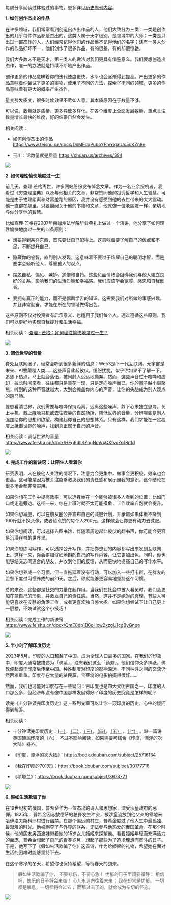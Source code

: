每周分享阅读过体验过的事物。更多详见[历史周刊内容](https://mp.weixin.qq.com/mp/appmsgalbum?__biz=MzIxNzI1OTMzMg==&action=getalbum&album_id=3088144283867512833)。

**1. 如何创作杰出的作品**

在许多领域，我们常常看到创造出杰出作品的人，他们大致分为三类：一类是创作出的几乎每件作品都是杰出的，这类人属于天才级别，是领域中的大师；一类是只出过一部杰作的人，人们经常记得他们的作品但不记得他们的名字；还有一类人创作的作品好坏不一，他们创作了很多作品，有的很差，有的却很惊艳。

我们大多数人不是天才，第三类人的做法对我们更具有借鉴意义。我们要想创造出杰作，唯一的办法就是持续不断地产出作品。

创作更多的作品意味着你的迭代速度更快，水平也会逐渐得到提高。产出更多的作品意味着你尝试了更多的事物，使用了不同的方法，探索了不同的领域。更多的作品意味着有更大的概率产生杰作。

量变引发质变，很多时候效果不尽如人意，其本质原因在于数量不够。

可以说，数量就是质量，更多导致多样化。在各个维度上全面发展数量，重点关注数量增长最快的维度，好的结果自然会发生。

相关阅读：

- 如何创作杰出的作品 https://www.feishu.cn/docx/DxMFdqPuboYPmYxjaIUc5uKZn8e

- 王川：论数量就是质量 https://chuan.us/archives/394

![](i/144e809b-c5f7-4f63-a3e0-2a6c2d993422.jpg)


**2. 如何理性愉快地度过一生**

前几天，查理·芒格离世，许多网站纷纷发布悼念文章。作为一名业余投机者，我看过《穷查理宝典》以及与他相关的文章，非常赞同他的投资哲学和人生智慧。可能是由于物理距离和财富差距的原因，我并没有感受到他的去世带来的太大震动。他一直都在那里，只要翻阅关于他的书籍和文章，他就像一位老朋友一样，亲切地与你分享他的智慧。

比如查理·芒格在2007年南加州法学院毕业典礼上做过一个演讲，他分享了如何理性愉快地度过一生的四条原则：

- 想要得到某样东西，首先要让自己配得上。这意味着要了解自己的优点和不足，不断提升自己。

- 隐藏你的睿智，直到别人发现。这意味着不要过于炫耀自己的聪明才智，而是要学会倾听他人，尊重他人的观点。

- 摆脱自私、偏见、嫉妒、怨憎和自怜。这些负面情绪会阻碍我们与他人建立良好的关系，影响我们的生活质量和幸福感。我们应该学会宽容、感恩和自我反省。

- 要拥有真正的能力，而不是鹦鹉学舌的知识。这需要我们对所做的事感兴趣，并且非常勤奋，才能在所在的领域做得出色。

这些原则不仅对投资者有启示意义，也适用于我们每个人。通过遵循这些原则，我们可以更好地实现自我提升和生活幸福。

相关阅读： [查理 · 芒格：如何理性愉快地度过一生？](https://mp.weixin.qq.com/s/642iANEPe60WcJHwq2k4AA) 

![](i/07dfa0d0-63ef-4eb3-a360-f82f722bcfa7.jpg)


**3. 调低世界的音量**

身处互联网圈子，经常会听到很多新鲜的信息：Web3是下一代互联网、元宇宙是未来、AI要颠覆人类……这些声音此起彼伏，纷纷扰扰，似乎你如果不了解一下，追逐下热点，马上就会落伍，被同龄人远远地抛弃。然而，这些声音过于喧哗和虚幻，拉长时间来看，往往都只是昙花一现，只是定向噪声而已。你的圈子越小越聚焦，听到的这种声音就越大，大到会掩盖你内心的声音，让你的头脑成为别人观点的跑马场。

要想看清世界，我们需要与喧哗保持距离，远离这些噪声，静下心来独立思考。关上手机、戴上降噪耳机或去往安静的自然场所，降低世界的音量，分辨哪些是别人强加给你的思想和欲望，构建起你自己的思想体系。只有这样，我们才能在一定程度上抵御世界的噪声，找到真正属于自己的声音。

相关阅读：调低世界的音量 https://www.feishu.cn/docx/HEg6dIlSZogNmVxQXfvcZp18n1d

![](i/d91d2465-7ff8-4165-8d77-1032d1889657.jpg)

**4. 完成工作的新诀窍：让陌生人看着你**

研究表明，人在被他人关注的情况下，注意力会更集中，做事会更积极，效率也会更高。这可能是因为被关注能够激发我们的责任感和展示自我的意识。这个结论在很多场合都非常实用。

如果你想在工作中提高效率，可以选择坐在一个能够被很多人看到的位置，比如门口或走道旁边。这样一来，你在上班时就不太可能摸鱼，工作效率自然就会提升。

如果你想减肥，可以在朋友圈公开宣布自己的减肥计划，并承诺如果体重不降到100斤就不换头像，或者给点赞的每个人200元。这样做会让你更有动力去减肥。

如果你想阅读，可以选择去图书馆，伴随着周边起此彼伏的翻书声，你可能会更容易沉浸在书的世界里。

如果你想练习写作，可以选择公开写作，并把你想到的内容都写出来发到互联网上。这样一来，你会更加仔细地斟酌自己的写作内容，让它更加出色。同时，你也能够结交志同道合的朋友，并收到他们的反馈，从而更快地提高自己的写作水平。

如果你想养成一个习惯，但一直拖延着没有行动，可以加入一些打卡群，在群友的监督下度过习惯养成的前21天。之后，你就能够更容易地坚持这个习惯。

总的来说，这些都是社交的力量在起作用。当我们在社会中被人看见时，我们会更加在意自己的形象，并激发自己的责任感。当然，这并不是绝对的真理。有些人可能更喜欢在安静的角落工作，或者更喜欢独自憋大招。如果你想尝试下让自己更上一层楼，不妨试试这个小技巧！

相关阅读：完成工作的新诀窍 https://www.feishu.cn/docx/QmE8dp1B0oHxw2xzgU1cgByGnqe

![](i/0219022e-4628-4372-9069-39a9f2b476f9.jpg)


**5. 半小时了解印度历史**

2023年5月，印度的人口超越了中国，成为全球人口最多的国家。在我们的印象中，印度人通常被描述为「佛系」，没有我们这么「勤劳」。他们信仰众多神祇，佛教便起源于印度后传至中国。种姓制度对印度的影响深远，不同种姓之间的交流仍然困难重重。印度存在大量的贫民窟。宝莱坞的电影拍摄得很好……

然而，我们也可能对印度存在一些疑问：古印度也是四大文明古国之一，印度的人口那么多，但经济却没有像中国那样发展得好？印度的历史究竟是怎样的呢？

读完《十分钟读完印度历史》这一系列文章可以让你一窥印度的历史，心中的疑问得到解答。

相关阅读： 

-  十分钟读完印度历史：[(一）](https://mp.weixin.qq.com/s/iIH7o2K7cZO_Uxw7YVtdMg)，[（二）](https://mp.weixin.qq.com/s/hL4veg1-02Y0yZLUF1fHIw)，[（三）](https://mp.weixin.qq.com/s/T7khW6gHkXlA-9T2fRwNog)，[（四）](https://mp.weixin.qq.com/s/TtfMMZP_Ryx48lb7CUpBhg)，[（五）](https://mp.weixin.qq.com/s/_wOhMzQPncYPK_TnTmQaJg) ，[（七）](https://mp.weixin.qq.com/s/K9sJtwzgQzTfMR22IfIVKw) 。缺一篇讲英国殖民印度的（六），不过不影响阅读，如果需要可结合《印度，漂浮的次大陆》补齐。

- 《印度，漂浮的次大陆》：https://book.douban.com/subject/25716134

- 《我在印度的701天》：https://book.douban.com/subject/30177716

- 《项塔兰》：https://book.douban.com/subject/3673771

![](i/5d83e136-17fd-472f-a819-ecf458d23a52.jpg)


**6. 假如生活欺骗了你**

在19世纪初的俄国，普希金作为一位杰出的诗人和思想家，深受沙皇政府的忌惮。1825年，普希金因与敖德萨的总督发生冲突，被沙皇流放到他父亲的领地米哈伊洛夫斯科耶村进行幽禁。在那个偏远的村庄，普希金度过了他人生中最孤独、最艰难的时光。他被剥夺了与外界的联系，无法参与他热爱的俄国革命。在那个时候，他的朋友奥西波娃带着她的15岁女儿姬姬来探望他。看着姬姬年轻而充满活力的面庞，普希金想起了自己的青春岁月，想起了那些为了追求理想而奋斗的日子。于是，他写下了《假如生活欺骗了你》这首诗，作为给姬姬的礼物，希望她在面对生活的困难时能够坚持下去。

在这个寒冷的冬天，希望你也保持希望，等待春天的到来。

> 假如生活欺骗了你，
不要悲伤，不要心急！
忧郁的日子里须要镇静：
相信吧，快乐的日子将会来临！
心儿永远向往着未来；
现在却常是忧郁。
一切都是瞬息，一切都将会过去；
而那过去了的，就会成为亲切的怀恋。

![](i/5a0e36dc-2a9c-4784-8270-d26095542c5e.jpg)
